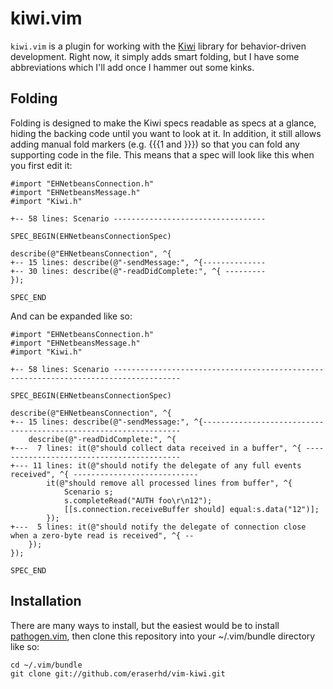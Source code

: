 kiwi.vim
========

`kiwi.vim` is a plugin for working with the [Kiwi](http://kiwi-lib.org/)
library for behavior-driven development.  Right now, it simply adds
smart folding, but I have some abbreviations which I'll add once I
hammer out some kinks.

Folding
-------

Folding is designed to make the Kiwi specs readable as specs at a glance,
hiding the backing code until you want to look at it.  In addition,
it still allows adding manual fold markers (e.g. {{{1 and }}}) so that
you can fold any supporting code in the file.  This means that a spec
will look like this when you first edit it:

    #import "EHNetbeansConnection.h"
    #import "EHNetbeansMessage.h"
    #import "Kiwi.h"

    +-- 58 lines: Scenario ----------------------------------

    SPEC_BEGIN(EHNetbeansConnectionSpec)

    describe(@"EHNetbeansConnection", ^{
    +-- 15 lines: describe(@"-sendMessage:", ^{--------------
    +-- 30 lines: describe(@"-readDidComplete:", ^{ ---------
    });

    SPEC_END

And can be expanded like so:

    #import "EHNetbeansConnection.h"
    #import "EHNetbeansMessage.h"
    #import "Kiwi.h"

    +-- 58 lines: Scenario -------------------------------------------------------------------------------------

    SPEC_BEGIN(EHNetbeansConnectionSpec)

    describe(@"EHNetbeansConnection", ^{
    +-- 15 lines: describe(@"-sendMessage:", ^{-----------------------------------------------------------------
        describe(@"-readDidComplete:", ^{ 
    +---  7 lines: it(@"should collect data received in a buffer", ^{ ------------------------------------------
    +--- 11 lines: it(@"should notify the delegate of any full events received", ^{ ----------------------------
            it(@"should remove all processed lines from buffer", ^{ 
                Scenario s;
                s.completeRead("AUTH foo\r\n12");
                [[s.connection.receiveBuffer should] equal:s.data("12")];
            });
    +---  5 lines: it(@"should notify the delegate of connection close when a zero-byte read is received", ^{ --
        });
    });

    SPEC_END

Installation
------------

There are many ways to install, but the easiest would be to install
[pathogen.vim](https://github.com/tpope/vim-pathogen), then clone
this repository into your ~/.vim/bundle directory like so:

    cd ~/.vim/bundle
    git clone git://github.com/eraserhd/vim-kiwi.git

